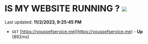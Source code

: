 # IS MY WEBSITE RUNNING ? [![](https://img.shields.io/static/v1?label=Sponsor&message=%E2%9D%A4&logo=GitHub&color=%23fe8e86)](https://github.com/sponsors/<username>)

Last updated: **11/2/2023, 9:25:45 PM**

- `GET` [https://youssefservice.me](https://youssefservice.me) - **Up** (892ms)
